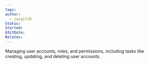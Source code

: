 ```yaml
---
tags: 
author:
  - jacgit18
Status: 
Started: 
EditDate: 
Relates:
---
```

Managing user accounts, roles, and permissions, including tasks like creating, updating, and deleting user accounts.
